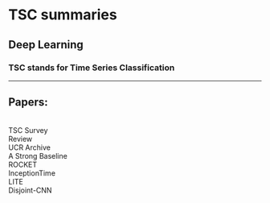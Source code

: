 # TSC summaries
## Deep Learning
### TSC stands for Time Series Classification
-------
## Papers:
<br/>TSC Survey
<br/>Review
<br/>UCR Archive
<br/>A Strong Baseline
<br/>ROCKET
<br/>InceptionTime
<br/>LITE
<br/>Disjoint-CNN
